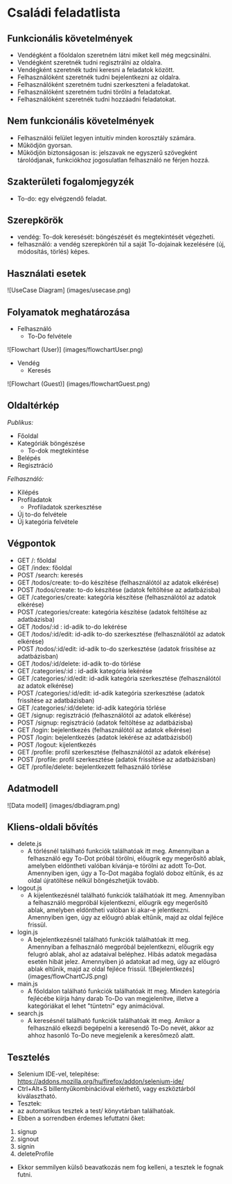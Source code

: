 # Családi feladatlista

## Funkcionális követelmények
- Vendégként a főoldalon szeretném látni miket kell még megcsinálni.
- Vendégként szeretnék tudni regisztrálni az oldalra.
- Vendégként szeretnék tudni keresni a feladatok között.
- Felhasználóként szeretnék tudni bejelentkezni az oldalra.
- Felhasználóként szeretném tudni szerkeszteni a feladatokat.
- Felhasználóként szeretném tudni törölni a feladatokat.
- Felhasználóként szeretnék tudni hozzáadni feladatokat.

## Nem funkcionális követelmények
- Felhasználói felület legyen intuitív minden korosztály számára.
- Működjön gyorsan.
- Működjön biztonságosan is: jelszavak ne egyszerű szövegként tárolódjanak, funkciókhoz jogosulatlan felhasználó ne férjen hozzá.

## Szakterületi fogalomjegyzék
- To-do: egy elvégzendő feladat.

## Szerepkörök
- vendég: To-dok keresését: böngészését és megtekintését végezheti.
- felhasználó: a vendég szerepkörén túl a saját To-dojainak kezelésére (új, módosítás, törlés) képes.

## Használati esetek
![UseCase Diagram] (images/usecase.png)

## Folyamatok meghatározása
- Felhasználó
  - To-Do felvétele

![Flowchart  (User)] (images/flowchartUser.png)

- Vendég
  - Keresés

![Flowchart  (Guest)] (images/flowchartGuest.png)

## Oldaltérkép
*Publikus:*

- Főoldal
- Kategóriák böngészése
    + To-dok megtekintése
- Belépés
- Regisztráció

*Felhasználó:*

- Kilépés
- Profiladatok
    + Profiladatok szerkesztése
- Új to-do felvétele
- Új kategória felvétele

## Végpontok
- GET /: főoldal
- GET /index: főoldal
- POST /search: keresés
- GET /todos/create: to-do készítése (felhasználótól az adatok elkérése)
- POST /todos/create: to-do készítése (adatok feltöltése az adatbázisba)
- GET /categories/create: kategória készítése (felhasználótól az adatok elkérése)
- POST /categories/create: kategória készítése (adatok feltöltése az adatbázisba)
- GET /todos/:id : id-adik to-do lekérése
- GET /todos/:id/edit: id-adik to-do szerkesztése (felhasználótól az adatok elkérése)
- POST /todos/:id/edit: id-adik to-do szerkesztése (adatok frissítése az adatbázisban)
- GET /todos/:id/delete: id-adik to-do törlése
- GET /categories/:id : id-adik kategória lekérése
- GET /categories/:id/edit: id-adik kategória szerkesztése (felhasználótól az adatok elkérése)
- POST /categories/:id/edit: id-adik kategória szerkesztése (adatok frissítése az adatbázisban)
- GET /categories/:id/delete: id-adik kategória törlése
- GET /signup: regisztráció (felhasználótól az adatok elkérése)
- POST /signup: regisztráció (adatok feltöltése az adatbázisba)
- GET /login: bejelentkezés (felhasználótól az adatok elkérése)
- POST /login: bejelentkezés (adatok lekérése az adatbázisból)
- POST /logout: kijelentkezés
- GET /profile: profil szerkesztése (felhasználótól az adatok elkérése)
- POST /profile: profil szerkesztése (adatok frissítése az adatbázisban)
- GET /profile/delete: bejelentkezett felhasználó törlése

## Adatmodell
![Data modell] (images/dbdiagram.png)

## Kliens-oldali bővítés
- delete.js
  - A törlésnél található funkciók találhatóak itt meg.
  Amennyiban a felhasználó egy To-Dot próbál törölni, előugrik egy megerősítő ablak, amelyben eldöntheti valóban kívánja-e törölni az adott To-Dot.
  Amennyiben igen, úgy a To-Dot magába foglaló doboz eltűnik, és az oldal újratöltése nélkül böngészhetjük tovább.
- logout.js
  - A kijelentkezésnél található funkciók találhatóak itt meg.
  Amennyiban a felhasználó megpróbál kijelentkezni, előugrik egy megerősítő ablak, amelyben eldöntheti valóban ki akar-e jelentkezni.
  Amennyiben igen, úgy az előugró ablak eltűnik, majd az oldal fejléce frissül.
- login.js
  - A bejelentkezésnél található funkciók találhatóak itt meg.
  Amennyiban a felhasználó megpróbál bejelentkezni, előugrik egy felugró ablak, ahol az adataival beléphez. Hibás adatok megadása esetén hibát jelez.
  Amennyiben jó adatokat ad meg, úgy az előugró ablak eltűnik, majd az oldal fejléce frissül.
  ![Bejelentkezés] (images/flowChartCJS.png)
- main.js
  - A főoldalon található funkciók találhatóak itt meg.
  Minden kategória fejlécébe kiírja hány darab To-Do van megjelenítve, illetve a kategóriákat el lehet "tüntetni" egy animációval.
- search.js
  - A keresésnél található funkciók találhatóak itt meg.
  Amikor a felhasználó elkezdi begépelni a keresendő To-Do nevét, akkor az ahhoz hasonló To-Do neve megjelenik a keresőmező alatt.

## Tesztelés
- Selenium IDE-vel,  telepítése: https://addons.mozilla.org/hu/firefox/addon/selenium-ide/
- Ctrl+Alt+S billentyűkombinációval elérhető, vagy eszköztárból kiválasztható.
- Tesztek:
- az automatikus tesztek a test/ könyvtárban találhatóak.
- Ebben a sorrendben érdemes lefuttatni őket:
1. signup
2. signout
3. signin
4. deleteProfile
- Ekkor semmilyen külső beavatkozás nem fog kelleni, a tesztek le fognak futni.
